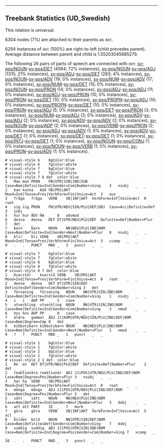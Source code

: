 

--------------------------------------------------------------------------------

## Treebank Statistics (UD_Swedish)

This relation is universal.

6304 nodes (7%) are attached to their parents as `det`.

6294 instances of `det` (100%) are right-to-left (child precedes parent).
Average distance between parent and child is 1.55203045685279.

The following 26 pairs of parts of speech are connected with `det`: [sv-pos/NOUN]()-[sv-pos/DET]() (4564; 72% instances), [sv-pos/NOUN]()-[sv-pos/ADJ]() (1315; 21% instances), [sv-pos/ADJ]()-[sv-pos/DET]() (283; 4% instances), [sv-pos/NOUN]()-[sv-pos/ADV]() (19; 0% instances), [sv-pos/NUM]()-[sv-pos/ADV]() (17; 0% instances), [sv-pos/NUM]()-[sv-pos/DET]() (15; 0% instances), [sv-pos/NOUN]()-[sv-pos/PRON]() (14; 0% instances), [sv-pos/ADJ]()-[sv-pos/ADJ]() (11; 0% instances), [sv-pos/ADJ]()-[sv-pos/PRON]() (10; 0% instances), [sv-pos/PRON]()-[sv-pos/DET]() (10; 0% instances), [sv-pos/PROPN]()-[sv-pos/ADJ]() (10; 0% instances), [sv-pos/PROPN]()-[sv-pos/DET]() (10; 0% instances), [sv-pos/PRON]()-[sv-pos/ADJ]() (5; 0% instances), [sv-pos/DET]()-[sv-pos/PRON]() (3; 0% instances), [sv-pos/NUM]()-[sv-pos/ADJ]() (3; 0% instances), [sv-pos/ADV]()-[sv-pos/ADJ]() (2; 0% instances), [sv-pos/ADV]()-[sv-pos/ADV]() (2; 0% instances), [sv-pos/NOUN]()-[sv-pos/ADP]() (2; 0% instances), [sv-pos/VERB]()-[sv-pos/PRON]() (2; 0% instances), [sv-pos/ADJ]()-[sv-pos/ADV]() (1; 0% instances), [sv-pos/ADV]()-[sv-pos/DET]() (1; 0% instances), [sv-pos/DET]()-[sv-pos/DET]() (1; 0% instances), [sv-pos/INTJ]()-[sv-pos/DET]() (1; 0% instances), [sv-pos/NOUN]()-[sv-pos/CONJ]() (1; 0% instances), [sv-pos/NOUN]()-[sv-pos/VERB]() (1; 0% instances), [sv-pos/PRON]()-[sv-pos/ADV]() (1; 0% instances).


~~~ conllu
# visual-style 6	bgColor:blue
# visual-style 6	fgColor:white
# visual-style 7	bgColor:blue
# visual-style 7	fgColor:white
# visual-style 7 6 det	color:blue
1	Man	man	PRON	PN|UTR|SIN|IND|SUB	Case=Nom|Definite=Ind|Gender=Com|Number=Sing	3	nsubj	_	_
2	kan	kunna	AUX	VB|PRS|AKT	Mood=Ind|Tense=Pres|VerbForm=Fin|Voice=Act	3	aux	_	_
3	fråga	fråga	VERB	VB|INF|AKT	VerbForm=Inf|Voice=Act	0	root	_	_
4	sig	sig	PRON	PN|UTR/NEU|SIN/PLU|DEF|OBJ	Case=Acc|Definite=Def	3	iobj	_	_
5	hur	hur	ADV	HA	_	8	advmod	_	_
6	dessa	denna	DET	DT|UTR/NEU|PLU|DEF	Definite=Def|Number=Plur	7	det	_	_
7	barn	barn	NOUN	NN|NEU|PLU|IND|NOM	Case=Nom|Definite=Ind|Gender=Neut|Number=Plur	8	nsubj	_	_
8	blir	bli	VERB	VB|PRS|AKT	Mood=Ind|Tense=Pres|VerbForm=Fin|Voice=Act	3	ccomp	_	_
9	.	.	PUNCT	MAD	_	3	punct	_	_

~~~


~~~ conllu
# visual-style 7	bgColor:blue
# visual-style 7	fgColor:white
# visual-style 8	bgColor:blue
# visual-style 8	fgColor:white
# visual-style 8 7 det	color:blue
1	Kvarstår	kvarstå	VERB	VB|PRS|AKT	Mood=Ind|Tense=Pres|VerbForm=Fin|Voice=Act	0	root	_	_
2	denna	denna	DET	DT|UTR|SIN|DEF	Definite=Def|Gender=Com|Number=Sing	3	det	_	_
3	försening	försening	NOUN	NN|UTR|SIN|IND|NOM	Case=Nom|Definite=Ind|Gender=Com|Number=Sing	1	nsubj	_	_
4	i	i	ADP	PP	_	5	case	_	_
5	utveckling	utveckling	NOUN	NN|UTR|SIN|IND|NOM	Case=Nom|Definite=Ind|Gender=Com|Number=Sing	3	nmod	_	_
6	hos	hos	ADP	PP	_	8	case	_	_
7	äldre	gammal	ADJ	JJ|KOM|UTR/NEU|SIN/PLU|IND/DEF|NOM	Case=Nom|Degree=Cmp	8	det	_	_
8	kibbutzbarn	kibbutzbarn	NOUN	NN|NEU|PLU|IND|NOM	Case=Nom|Definite=Ind|Gender=Neut|Number=Plur	1	nmod	_	_
9	?	?	PUNCT	MAD	_	1	punct	_	_

~~~


~~~ conllu
# visual-style 1	bgColor:blue
# visual-style 1	fgColor:white
# visual-style 2	bgColor:blue
# visual-style 2	fgColor:white
# visual-style 2 1 det	color:blue
1	De	en	DET	DT|UTR/NEU|PLU|DEF	Definite=Def|Number=Plur	2	det	_	_
2	reaktionära	reaktionär	ADJ	JJ|POS|UTR/NEU|PLU|IND/DEF|NOM	Case=Nom|Degree=Pos|Number=Plur	3	nsubj	_	_
3	har	ha	VERB	VB|PRS|AKT	Mood=Ind|Tense=Pres|VerbForm=Fin|Voice=Act	0	root	_	_
4	många	många	ADJ	JJ|POS|UTR/NEU|PLU|IND/DEF|NOM	Case=Nom|Degree=Pos|Number=Plur	5	det	_	_
5	sätt	sätt	NOUN	NN|NEU|PLU|IND|NOM	Case=Nom|Definite=Ind|Gender=Neut|Number=Plur	3	dobj	_	_
6	att	att	PART	IE	_	7	mark	_	_
7	göra	göra	VERB	VB|INF|AKT	VerbForm=Inf|Voice=Act	5	acl	_	_
8	bilden	bild	NOUN	NN|UTR|SIN|DEF|NOM	Case=Nom|Definite=Def|Gender=Com|Number=Sing	7	dobj	_	_
9	suddig	suddig	ADJ	JJ|POS|UTR|SIN|IND|NOM	Case=Nom|Definite=Ind|Degree=Pos|Gender=Com|Number=Sing	7	xcomp	_	_
10	.	.	PUNCT	MAD	_	3	punct	_	_

~~~



